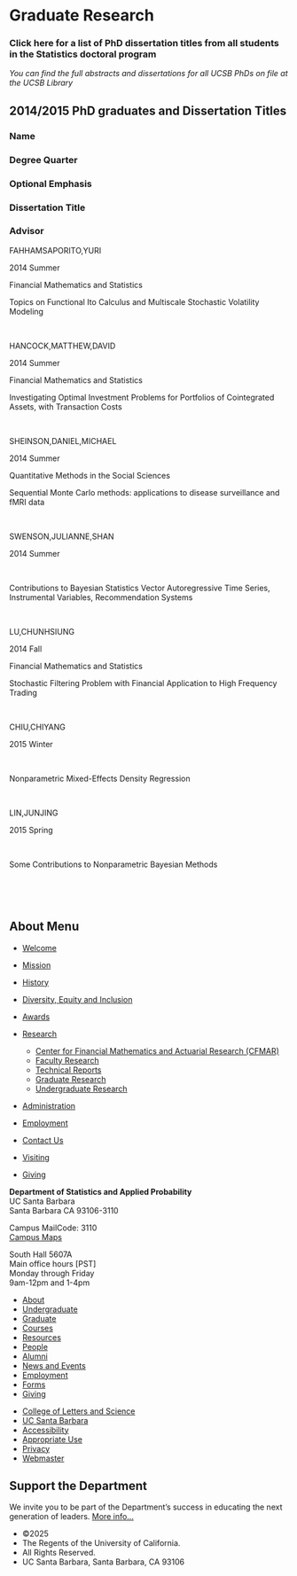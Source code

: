 # Graduate Research

### Click here for a list of PhD dissertation titles from all students in the Statistics doctoral program

*You can find the full abstracts and dissertations for all UCSB PhDs on file at the UCSB Library*

## 2014/2015 PhD graduates and Dissertation Titles

### Name

### Degree Quarter

### Optional Emphasis

### Dissertation Title

### Advisor

FAHHAMSAPORITO,YURI

2014 Summer

Financial Mathematics and Statistics

Topics on Functional Ito Calculus and Multiscale Stochastic Volatility Modeling

 

HANCOCK,MATTHEW,DAVID

2014 Summer

Financial Mathematics and Statistics

Investigating Optimal Investment Problems for Portfolios of Cointegrated Assets, with Transaction Costs

 

SHEINSON,DANIEL,MICHAEL

2014 Summer

Quantitative Methods in the Social Sciences

Sequential Monte Carlo methods: applications to disease surveillance and fMRI data

 

SWENSON,JULIANNE,SHAN

2014 Summer

 

Contributions to Bayesian Statistics Vector Autoregressive Time Series, Instrumental Variables, Recommendation Systems

 

LU,CHUNHSIUNG

2014 Fall

Financial Mathematics and Statistics

Stochastic Filtering Problem with Financial Application to High Frequency Trading

 

CHIU,CHIYANG

2015 Winter

 

Nonparametric Mixed-Effects Density Regression

 

LIN,JUNJING

2015 Spring

 

Some Contributions to Nonparametric Bayesian Methods

 

 

## About Menu

- [Welcome](/about/welcome "Welcome")
- [Mission](/about/mission "Mission")
- [History](/about/history "History")
- [Diversity, Equity and Inclusion](/about/dei "Diversity, Equity and Inclusion")
- [Awards](/about/awards "Awards")
- [Research](/about/research "Research")
  
  - [Center for Financial Mathematics and Actuarial Research (CFMAR)](http://www.pstat.ucsb.edu/cfmar/ "Center for Financial Mathematics and Actuarial Research (CFMAR)")
  - [Faculty Research](/about/research/faculty "Faculty Research")
  - [Technical Reports](/about/research/reports "Technical Reports")
  - [Graduate Research](/about/research/graduate "Graduate Research")
  - [Undergraduate Research](/undergrad/research "Undergraduate Research")
- [Administration](/about/administration "Administration")
- [Employment](/about/employment "Employment")
- [Contact Us](/about/contact "Contact Us")
- [Visiting](/about/visiting "Visiting")
- [Giving](/giving)

**Department of Statistics and Applied Probability**  
UC Santa Barbara  
Santa Barbara CA 93106-3110

Campus MailCode: 3110  
[Campus Maps](http://www.aw.id.ucsb.edu/maps/)

South Hall 5607A  
Main office hours \[PST]  
Monday through Friday  
9am-12pm and 1-4pm

- [About](/about "About")
- [Undergraduate](/undergrad)
- [Graduate](/graduate)
- [Courses](/courses)
- [Resources](/resources "Resources")
- [People](/people)
- [Alumni](/alumni "Undergraduate Alumni")
- [News and Events](/news)
- [Employment](/about/employment "Employment")
- [Forms](/forms "Forms")
- [Giving](/giving "Giving")

<!--THE END-->

- [College of Letters and Science](http://www.college.ucsb.edu "College of Letters and Science")
- [UC Santa Barbara](http://www.ucsb.edu "UC Santa Barbara")
- [Accessibility](/accessibility "Accessibility")
- [Appropriate Use](http://www.policy.ucsb.edu/terms_of_use/ "Appropriate Use")
- [Privacy](http://www.policy.ucsb.edu/privacy-notification/ "Privacy")
- [Webmaster](mailto:help@pstat.ucsb.edu "Webmaster")

## Support the Department

We invite you to be part of the Department’s success in educating the next generation of leaders. [More info...](/giving)

- ©2025
- The Regents of the University of California.
- All Rights Reserved.
- UC Santa Barbara, Santa Barbara, CA 93106